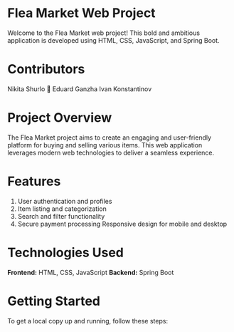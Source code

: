# Flea Market Web Project
Welcome to the Flea Market web project! This bold and ambitious application is developed using HTML, CSS, JavaScript, and Spring Boot.
# Contributors
Nikita Shurlo 🦔
Eduard Ganzha 
Ivan Konstantinov
# Project Overview
The Flea Market project aims to create an engaging and user-friendly platform for buying and selling various items. This web application leverages modern web technologies to deliver a seamless experience.
# Features
1) User authentication and profiles
2) Item listing and categorization
3) Search and filter functionality
4) Secure payment processing
Responsive design for mobile and desktop
# Technologies Used
**Frontend:** HTML, CSS, JavaScript
**Backend:** Spring Boot
# Getting Started
To get a local copy up and running, follow these steps:

